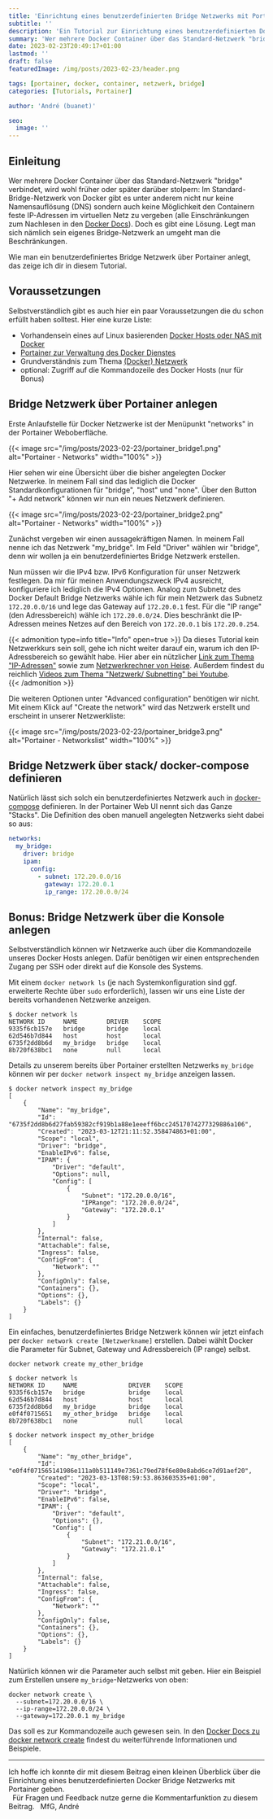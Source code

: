 ```yaml
---
title: 'Einrichtung eines benutzerdefinierten Bridge Netzwerks mit Portainer'
subtitle: ''
description: 'Ein Tutorial zur Einrichtung eines benutzerdefinierten Docker Bridge Netzwerks mit Portainer'
summary: 'Wer mehrere Docker Container über das Standard-Netzwerk "bridge" verbindet, wird früher oder später die Einschränkungen dieses Netzwerks kennenlernen. Doch es gibt eine Lösung. Ein benutzerdefiniertes Bridge Netzwerk muss her. Wie du dieses einrichtest zeige ich dir in diesem Tutorial...'
date: 2023-02-23T20:49:17+01:00
lastmod: ''
draft: false
featuredImage: /img/posts/2023-02-23/header.png

tags: [portainer, docker, container, netzwerk, bridge]
categories: [Tutorials, Portainer]

author: 'André (buanet)'

seo:
  image: ''
---
```


## Einleitung

Wer mehrere Docker Container über das Standard-Netzwerk "bridge" verbindet, wird wohl früher oder später darüber stolpern: Im Standard-Bridge-Netzwerk von Docker gibt es unter anderem nicht nur keine Namensauflösung (DNS) sondern auch keine Möglichkeit den Containern feste IP-Adressen im virtuellen Netz zu vergeben (alle Einschränkungen zum Nachlesen in den [Docker Docs](https://docs.docker.com/network/bridge/#differences-between-user-defined-bridges-and-the-default-bridge)). Doch es gibt eine Lösung. Legt man sich nämlich sein eigenes Bridge-Netzwerk an umgeht man die Beschränkungen.

Wie man ein benutzerdefiniertes Bridge Netzwerk über Portainer anlegt, das zeige ich dir in diesem Tutorial.

## Voraussetzungen

Selbstverständlich gibt es auch hier ein paar Voraussetzungen die du schon erfüllt haben solltest. Hier eine kurze Liste:

* Vorhandensein eines auf Linux basierenden [Docker Hosts oder NAS mit Docker](/posts/2023/02/01_grundlagen/)
* [Portainer zur Verwaltung des Docker Dienstes](/posts/2023/02/10_portainer_zur_verwaltung_des_docker_dienstes)
* Grundverständnis zum Thema [(Docker) Netzwerk](https://docs.docker.com/network/)
* optional: Zugriff auf die Kommandozeile des Docker Hosts (nur für Bonus)

## Bridge Netzwerk über Portainer anlegen

Erste Anlaufstelle für Docker Netzwerke ist der Menüpunkt "networks" in der Portainer Weboberfläche. 

{{< image src="/img/posts/2023-02-23/portainer_bridge1.png" alt="Portainer - Networks" width="100%" >}}

Hier sehen wir eine Übersicht über die bisher angelegten Docker Netzwerke. In meinem Fall sind das lediglich die Docker Standardkonfigurationen für "bridge", "host" und "none". Über den Button "+ Add network" können wir nun ein neues Netzwerk definieren. 

{{< image src="/img/posts/2023-02-23/portainer_bridge2.png" alt="Portainer - Networks" width="100%" >}}

Zunächst vergeben wir einen aussagekräftigen Namen. In meinem Fall nenne ich das Netzwerk "my_bridge". Im Feld "Driver" wählen wir "bridge", denn wir wollen ja ein benutzerdefiniertes Bridge Netzwerk erstellen. 

Nun müssen wir die IPv4 bzw. IPv6 Konfiguration für unser Netzwerk festlegen. Da mir für meinen Anwendungszweck IPv4 ausreicht, konfiguriere ich lediglich die IPv4 Optionen.
Analog zum Subnetz des Docker Default Bridge Netzwerks wähle ich für mein Netzwerk das Subnetz `172.20.0.0/16` und lege das Gateway auf `172.20.0.1` fest. Für die "IP range" (den Adressbereich) wähle ich `172.20.0.0/24`. Dies beschränkt die IP-Adressen meines Netzes auf den Bereich von `172.20.0.1` bis `172.20.0.254`. 

{{< admonition type=info title="Info" open=true >}}
Da dieses Tutorial kein Netzwerkkurs sein soll, gehe ich nicht weiter darauf ein, warum ich den IP-Adressbereich so gewählt habe. Hier aber ein nützlicher [Link zum Thema "IP-Adressen"](https://de.wikipedia.org/wiki/IP-Adresse) sowie zum [Netzwerkrechner von Heise](https://www.heise.de/netze/tools/netzwerkrechner/). Außerdem findest du reichlich [Videos zum Thema "Netzwerk/ Subnetting" bei Youtube](https://www.youtube.com/results?search_query=netzwerk+subnetting).  
{{< /admonition >}}

Die weiteren Optionen unter "Advanced configuration" benötigen wir nicht. Mit einem Klick auf "Create the network" wird das Netzwerk erstellt und erscheint in unserer Netzwerkliste:

{{< image src="/img/posts/2023-02-23/portainer_bridge3.png" alt="Portainer - Networkslist" width="100%" >}}

## Bridge Netzwerk über stack/ docker-compose definieren

Natürlich lässt sich solch ein benutzerdefiniertes Netzwerk auch in [docker-compose](https://docs.docker.com/compose/compose-file/compose-file-v3/) definieren. In der Portainer Web UI nennt sich das Ganze "Stacks". Die Definition des oben manuell angelegten Netzwerks sieht dabei so aus:

```yaml
networks:
  my_bridge:
    driver: bridge
    ipam:
      config:
        - subnet: 172.20.0.0/16
          gateway: 172.20.0.1
          ip_range: 172.20.0.0/24
```

## Bonus: Bridge Netzwerk über die Konsole anlegen

Selbstverständlich können wir Netzwerke auch über die Kommandozeile unseres Docker Hosts anlegen. Dafür benötigen wir einen entsprechenden Zugang per SSH oder direkt auf die Konsole des Systems. 

Mit einem `docker network ls` (je nach Systemkonfiguration sind ggf. erweiterte Rechte über `sudo` erforderlich), lassen wir uns eine Liste der bereits vorhandenen Netzwerke anzeigen. 

```shell
$ docker network ls
NETWORK ID     NAME        DRIVER    SCOPE
9335f6cb157e   bridge      bridge    local
62d546b7d844   host        host      local
6735f2dd8b6d   my_bridge   bridge    local
8b720f638bc1   none        null      local
```

Details zu unserem bereits über Portainer erstellten Netzwerks `my_bridge` können wir per `docker network inspect my_bridge` anzeigen lassen.

```shell
$ docker network inspect my_bridge
[
    {
        "Name": "my_bridge",
        "Id": "6735f2dd8b6d27fab59382cf919b1a88e1eeeff6bcc24517074277329886a106",
        "Created": "2023-03-12T21:11:52.358474863+01:00",
        "Scope": "local",
        "Driver": "bridge",
        "EnableIPv6": false,
        "IPAM": {
            "Driver": "default",
            "Options": null,
            "Config": [
                {
                    "Subnet": "172.20.0.0/16",
                    "IPRange": "172.20.0.0/24",
                    "Gateway": "172.20.0.1"
                }
            ]
        },
        "Internal": false,
        "Attachable": false,
        "Ingress": false,
        "ConfigFrom": {
            "Network": ""
        },
        "ConfigOnly": false,
        "Containers": {},
        "Options": {},
        "Labels": {}
    }
]
```

Ein einfaches, benutzerdefiniertes Bridge Netzwerk können wir jetzt einfach per `docker network create [Netzwerkname]` erstellen. Dabei wählt Docker die Parameter für Subnet, Gateway und Adressbereich (IP range) selbst. 

```shell
docker network create my_other_bridge
```

```shell
$ docker network ls
NETWORK ID     NAME              DRIVER    SCOPE
9335f6cb157e   bridge            bridge    local
62d546b7d844   host              host      local
6735f2dd8b6d   my_bridge         bridge    local
e0f4f0715651   my_other_bridge   bridge    local
8b720f638bc1   none              null      local

```

```shell
$ docker network inspect my_other_bridge
[
    {
        "Name": "my_other_bridge",
        "Id": "e0f4f071565141986e111a0b511149e7361c79ed78f6e80e8abd6ce7d91aef20",
        "Created": "2023-03-13T08:59:53.863603535+01:00",
        "Scope": "local",
        "Driver": "bridge",
        "EnableIPv6": false,
        "IPAM": {
            "Driver": "default",
            "Options": {},
            "Config": [
                {
                    "Subnet": "172.21.0.0/16",
                    "Gateway": "172.21.0.1"
                }
            ]
        },
        "Internal": false,
        "Attachable": false,
        "Ingress": false,
        "ConfigFrom": {
            "Network": ""
        },
        "ConfigOnly": false,
        "Containers": {},
        "Options": {},
        "Labels": {}
    }
]
```
Natürlich können wir die Parameter auch selbst mit geben. Hier ein Beispiel zum Erstellen unsere `my_bridge`-Netzwerks von oben:

```shell
docker network create \
  --subnet=172.20.0.0/16 \
  --ip-range=172.20.0.0/24 \
  --gateway=172.20.0.1 my_bridge
```
Das soll es zur Kommandozeile auch gewesen sein. In den [Docker Docs zu docker network create](https://docs.docker.com/engine/reference/commandline/network_create/) findest du weiterführende Informationen und Beispiele. 

---

Ich hoffe ich konnte dir mit diesem Beitrag einen kleinen Überblick über die Einrichtung eines benutzerdefinierten Docker Bridge Netzwerks mit Portainer geben.  
&nbsp;
Für Fragen und Feedback nutze gerne die Kommentarfunktion zu diesem Beitrag. 
&nbsp;
MfG,
André